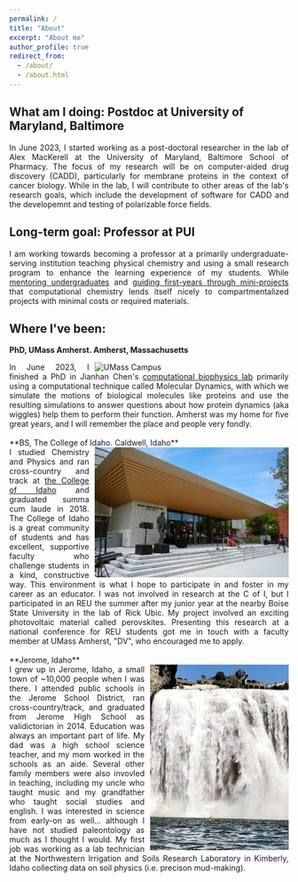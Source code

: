 ```yaml
---
permalink: /
title: "About"
excerpt: "About me"
author_profile: true
redirect_from: 
  - /about/
  - /about.html
---
```


What am I doing: Postdoc at University of Maryland, Baltimore
-----

<div style="text-align: justify">
In June 2023, I started working as a post-doctoral researcher in the lab of Alex MacKerell at the University of Maryland, Baltimore School of Pharmacy. The focus of my research will be on computer-aided drug discovery (CADD), particularly for membrane proteins in the context of cancer biology. While in the lab, I will contribute to other areas of the lab's research goals, which include the development of software for CADD and the developemnt and testing of polarizable force fields.
</div>


Long-term goal: Professor at PUI
---
<div style="text-align: justify">
I am working towards becoming a professor at a primarily undergraduate-serving institution teaching physical chemistry and using a small research program to enhance the learning experience of my students.
While <a href="teaching/mentoring">mentoring undergraduates</a> and <a href="posts/2022/12/1stclass">guiding first-years through mini-projects</a> that computational chemistry lends itself nicely to compartmentalized projects with minimal costs or required materials.
</div>


Where I've been:
---
**PhD, UMass Amherst. Amherst, Massachusetts**
<div style="text-align: justify">
<img align='right' width='350' style="padding-left: 10px" alt='UMass Campus' src='https://umassamherst.widen.net/content/kwpnbgxybm/jpeg/2015_Fall_Campus_mkt__MG_9474.jpeg?w=640&keep=c&crop=yes&color=cccccc&quality=80'>
In June 2023, I finished a PhD in Jianhan Chen's <a href="https://people.chem.umass.edu/jchenlab/main.html">computational biophysics lab</a> primarily using a computational technique called Molecular Dynamics, with which we simulate the motions of biological molecules like proteins and use the resulting simulations to answer questions about how protein dynamics (aka wiggles) help them to perform their function. Amherst was my home for five great years, and I will remember the place and people very fondly.
</div>

<br>
**BS, The College of Idaho. Caldwell, Idaho**
<div style="text-align: justify">
<img align='right' width='350' style="padding-left: 10px" alt='CofI Campus' src='images/CofI.jpg'>
I studied Chemistry and Physics and ran cross-country and track at <a href='https://collegeofidaho.edu'>the College of Idaho</a> and graduated summa cum laude in 2018. The College of Idaho is a great community of students and has excellent, supportive faculty who challenge students in a kind, constructive way. This environment is what I hope to participate in and foster in my career as an educator. I was not involved in research at the C of I, but I participated in an REU the summer after my junior year at the nearby Boise State University in the lab of Rick Ubic. My project involved an exciting photovoltaic material called perovskites. Presenting this research at a national conference for REU students got me in touch with a faculty member at UMass Amherst, "DV", who encouraged me to apply.
</div>

<br>
**Jerome, Idaho**
<div style="text-align: justify">
<img align='right' width='250' style='padding-left: 10px' alt='Idaho Mt Galena' src='images/shoshone_falls.jpg'>
I grew up in Jerome, Idaho, a small town of ~10,000 people when I was there. I attended public schools in the Jerome School District, ran cross-country/track, and graduated from Jerome High School as validictorian in 2014. Education was always an important part of life. My dad was a high school science teacher, and my mom worked in the schools as an aide. Several other family members were also invovled in teaching, including my uncle who taught music and my grandfather who taught social studies and english. I was interested in science from early-on as well... although I have not studied paleontology as much as I thought I would. My first job was working as a lab technician at the Northwestern Irrigation and Soils Research Laboratory in Kimberly, Idaho collecting data on soil physics (i.e. precison mud-making).
</div>
